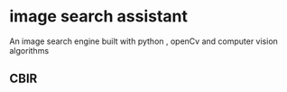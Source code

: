 # image search assistant 
An image search engine built with python , openCv and computer vision algorithms 
## CBIR
